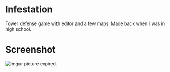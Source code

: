 # Infestation
Tower defense game with editor and a few maps. Made back when I was in high school.

# Screenshot
![Imgur picture expired.](https://i.imgur.com/LjT0LFN.png)
